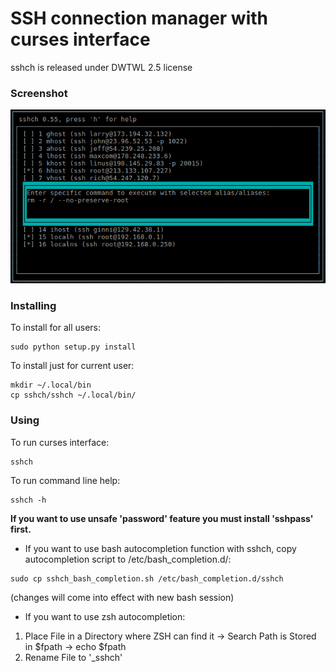 SSH connection manager with curses interface
======
sshch is released under DWTWL 2.5 license
### Screenshot
![sshch](https://raw.githubusercontent.com/zlaxy/sshch/master/sshch_screenshot.png)
### Installing
To install for all users:
```
sudo python setup.py install
```
To install just for current user:
```
mkdir ~/.local/bin
cp sshch/sshch ~/.local/bin/
```
### Using
To run curses interface:
```
sshch
```
To run command line help:
```
sshch -h
```
**If you want to use unsafe 'password' feature you must install 'sshpass' first.**

- If you want to use bash autocompletion function with sshch, copy autocompletion script to /etc/bash_completion.d/:
```
sudo cp sshch_bash_completion.sh /etc/bash_completion.d/sshch
```
(changes will come into effect with new bash session)
- If you want to use zsh autocompletion:
1) Place File in a Directory where ZSH can find it
     -> Search Path is Stored in $fpath
     -> echo $fpath
2) Rename File to '_sshch'